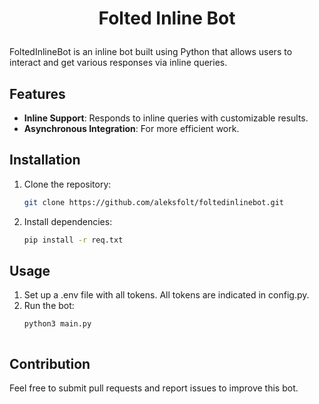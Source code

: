 # <p align="center">Folted Inline Bot</p>

FoltedInlineBot is an inline bot built using Python that allows users to interact and get various responses via inline queries.

## Features
- **Inline Support**: Responds to inline queries with customizable results.
- **Asynchronous Integration**: For more efficient work.

## Installation

1. Clone the repository:
   ```bash
   git clone https://github.com/aleksfolt/foltedinlinebot.git
2. Install dependencies:
   ```bash
   pip install -r req.txt


## Usage
1. Set up a .env file with all tokens. All tokens are indicated in config.py.
2. Run the bot:
   ```bash
   python3 main.py



## Contribution
Feel free to submit pull requests and report issues to improve this bot.


